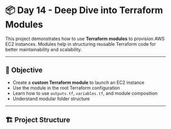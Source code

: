# 📦 Day 14 - Deep Dive into Terraform Modules

This project demonstrates how to use **Terraform modules** to provision AWS EC2 instances. Modules help in structuring reusable Terraform code for better maintainability and scalability.

---

## 📌 Objective

- Create a **custom Terraform module** to launch an EC2 instance
- Use the module in the root Terraform configuration
- Learn how to use `outputs.tf`, `variables.tf`, and module composition
- Understand modular folder structure

---

## 🏗️ Project Structure

